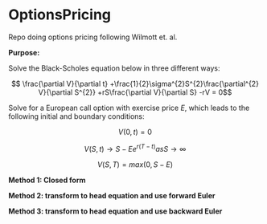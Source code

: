 # OptionsPricing

Repo doing options pricing following Wilmott et. al.

**Purpose:**

Solve the Black-Scholes equation below in three different ways:

$$
\frac{\partial V}{\partial t}
+\frac{1}{2}\sigma^{2}S^{2}\frac{\partial^{2} V}{\partial S^{2}}
+rS\frac{\partial V}{\partial S}
-rV = 0$$

Solve for a European call option with exercise price $E$, which leads to the following initial and boundary conditions:

$$V(0, t) = 0$$

$$V(S, t) \rightarrow S - Ee^{r(T-t)} as S \rightarrow \infty$$

$$V(S, T) = max(0, S - E)$$

**Method 1: Closed form**

**Method 2: transform to head equation and use forward Euler**


**Method 3: transform to head equation and use backward Euler**
